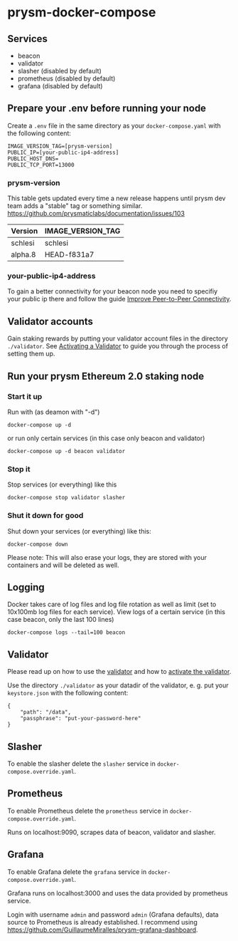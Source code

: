 # prysm-docker-compose

## Services
* beacon
* validator
* slasher (disabled by default)
* prometheus (disabled by default)
* grafana (disabled by default)

## Prepare your .env before running your node
Create a `.env` file in the same directory as your `docker-compose.yaml` with the following content:
```
IMAGE_VERSION_TAG=[prysm-version]
PUBLIC_IP=[your-public-ip4-address]
PUBLIC_HOST_DNS=
PUBLIC_TCP_PORT=13000
```

### prysm-version
This table gets updated every time a new release happens until prysm dev team adds a "stable" tag or something similar. https://github.com/prysmaticlabs/documentation/issues/103

Version | IMAGE_VERSION_TAG
--------|------------------
schlesi | schlesi
alpha.8 | HEAD-f831a7

### your-public-ip4-address
To gain a better connectivity for your beacon node you need to specifiy your public ip there and follow the guide [Improve Peer-to-Peer Connectivity](https://docs.prylabs.network/docs/prysm-usage/p2p-host-ip/).

## Validator accounts
Gain staking rewards by putting your validator account files in the directory `./validator`. See [Activating a Validator](https://docs.prylabs.network/docs/install/lin/activating-a-validator/) to guide you through the process of setting them up.

## Run your prysm Ethereum 2.0 staking node

### Start it up
Run with (as deamon with "-d")
```
docker-compose up -d
```
or run only certain services (in this case only beacon and validator)
```
docker-compose up -d beacon validator
```

### Stop it
Stop services (or everything) like this
```
docker-compose stop validator slasher
```

### Shut it down for good
Shut down your services (or everything) like this:
```
docker-compose down
```
Please note: This will also erase your logs, they are stored with your containers and will be deleted as well.

## Logging
Docker takes care of log files and log file rotation as well as limit (set to 10x100mb log files for each service).
View logs of a certain service (in this case beacon, only the last 100 lines)
```
docker-compose logs --tail=100 beacon
```

## Validator
Please read up on how to use the [validator](https://docs.prylabs.network/docs/how-prysm-works/prysm-validator-client/) and how to [activate the validator](https://docs.prylabs.network/docs/install/lin/activating-a-validator/).

Use the directory `./validator` as your datadir of the validator, e. g. put your `keystore.json` with the following content:
```
{
    "path": "/data",
    "passphrase": "put-your-password-here"
}
```

## Slasher
To enable the slasher delete the `slasher` service in `docker-compose.override.yaml`.

## Prometheus
To enable Prometheus delete the `prometheus` service in `docker-compose.override.yaml`.

Runs on localhost:9090, scrapes data of beacon, validator and slasher.

## Grafana
To enable Grafana delete the `grafana` service in `docker-compose.override.yaml`.

Grafana runs on localhost:3000 and uses the data provided by prometheus service.

Login with username `admin` and password `admin` (Grafana defaults), data source to Prometheus is already established. I recommend using https://github.com/GuillaumeMiralles/prysm-grafana-dashboard.
